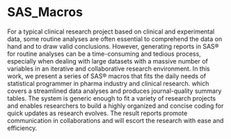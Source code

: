 # SAS_Macros
 For a typical clinical research project based on clinical and experimental data, some routine analyses are often essential to comprehend the data on hand and to draw valid conclusions. 
 However, generating reports in SAS® for routine analyses can be a time-consuming and tedious process, especially when dealing with large datasets with a massive number of variables in an 
 iterative and collaborative research environment. In this work, we present a series of SAS® macros that fits the daily needs of statistical programmer in pharma industry and clinical research. which covers a streamlined data analyses and produces journal-quality summary tables. The system is generic enough to fit a variety of research projects and enables researchers to build a highly organized and concise coding for quick updates as research evolves.
 The result reports promote communication in collaborations and will escort the research with ease and efficiency.

